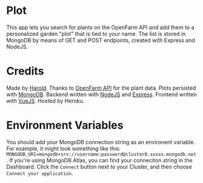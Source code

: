 # Plot  
This app lets you search for plants on the OpenFarm API and add them to a personalized garden "plot" that is tied to your name. The list is stored in MongoDB by means of GET and POST endpoints, created with Express and NodeJS. 
  
# Credits  
Made by [Harold](https://nsitu.ca). Thanks to [OpenFarm API](https://github.com/openfarmcc/OpenFarm) for the plant data. Plots persisted with [MongoDB](https://www.mongodb.com/). Backend written with [NodeJS](https://nodejs.org/) and [Express](https://expressjs.com/). Frontend written with [VueJS](https://vuejs.org/). Hosted by Heroku.


# Environment Variables  
You should add your MongoDB connection string as an environent variable. For example, it might look something like this: `MONGODB_URI=mongodb+srv://username:password@cluster0.xxxxx.mongodb.net`. If you're using MongoDB Atlas, you can find your conneciton string in the Dashboard. Click the `Connect` button next to your Cluster, and then choose `Connect your application`.
